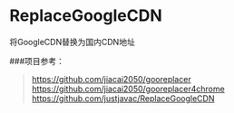 # ReplaceGoogleCDN
将GoogleCDN替换为国内CDN地址

###项目参考：
>https://github.com/jiacai2050/gooreplacer
>https://github.com/jiacai2050/gooreplacer4chrome
>https://github.com/justjavac/ReplaceGoogleCDN